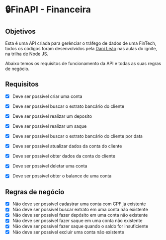 # 🔒FinAPI - Financeira

## Objetivos
Esta é uma API criada para gerênciar o tráfego de dados de uma FinTech, todos os códigos foram desenvolvidos pela [Dani Leão](https://github.com/danileao) nas aulas do ignite, na trilha de Node JS.

Abaixo temos os requisitos de funcionamento da API e todas as suas regras de negócio.

## Requisitos

- [x] Deve ser possivel criar uma conta
- [x] Deve ser possivel buscar o extrato bancário do cliente
- [x] Deve ser possivel realizar um deposito 
- [x] Deve ser possivel realizar um saque
- [x] Deve ser possivel buscar o extrato bancário do cliente por data 
- [x] Deve ser possivel atualizar dados da conta do cliente
- [x] Deve ser possivel obter dados da conta do cliente
- [x] Deve ser possivel deletar uma conta
- [x] Deve ser possivel obter o balance de uma conta


## Regras de negócio 

- [x] Não deve ser possível cadastrar uma conta com CPF já existente
- [x] Não deve ser possível buscar extrato em uma conta não existente 
- [x] Não deve ser possível fazer depósito em uma conta não existente 
- [x] Não deve ser possível fazer saque em uma conta não existente 
- [x] Não deve ser possível fazer saque quando o saldo for insuficiente
- [x] Não deve ser possível excluir uma conta não existente 
